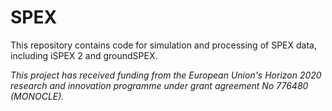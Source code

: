 # SPEX
This repository contains code for simulation and processing of SPEX data, including iSPEX 2 and groundSPEX.

_This project has received funding from the European Union's Horizon 2020 research and innovation programme under grant agreement No 776480 (MONOCLE)._
